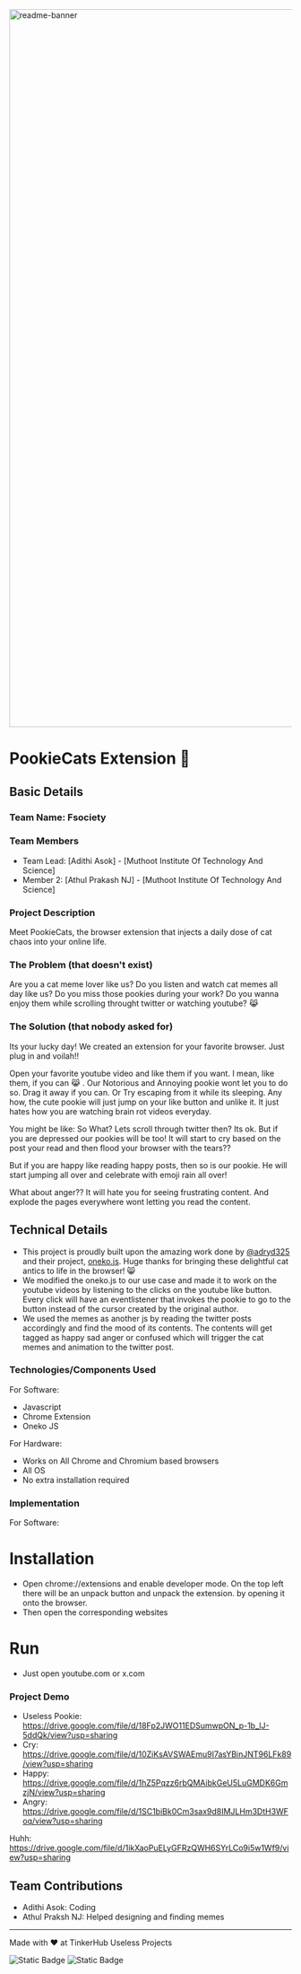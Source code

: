 <img width="1280" alt="readme-banner" src="https://github.com/user-attachments/assets/35332e92-44cb-425b-9dff-27bcf1023c6c">

# PookieCats Extension 🎯

## Basic Details

### Team Name: Fsociety

### Team Members

- Team Lead: [Adithi Asok] - [Muthoot Institute Of Technology And Science]
- Member 2: [Athul Prakash NJ] - [Muthoot Institute Of Technology And Science]

### Project Description

Meet PookieCats, the browser extension that injects a daily dose of cat chaos into your online life.

### The Problem (that doesn't exist)

Are you a cat meme lover like us? Do you listen and watch cat memes all day like us? Do you miss those pookies during your work? Do you wanna enjoy them while scrolling throught twitter or watching youtube? 😹

### The Solution (that nobody asked for)

Its your lucky day! We created an extension for your favorite browser. Just plug in and voilah!!

Open your favorite youtube video and like them if you want. I mean, like them, if you can 😹 . Our Notorious and Annoying pookie wont let you to do so. Drag it away if you can. Or Try escaping from it while its sleeping. Any how, the cute pookie will just jump on your like button and unlike it. It just hates how you are watching brain rot videos everyday.

You might be like: So What? Lets scroll through twitter then?
Its ok. But if you are depressed our pookies will be too! It will start to cry based on the post your read and then flood your browser with the tears??

But if you are happy like reading happy posts, then so is our pookie. He will start jumping all over and celebrate with emoji rain all over!

What about anger?? It will hate you for seeing frustrating content. And explode the pages everywhere wont letting you read the content.

## Technical Details

- This project is proudly built upon the amazing work done by [@adryd325](https://github.com/adryd325) and their project, [oneko.js](https://github.com/adryd325/oneko.js/). Huge thanks for bringing these delightful cat antics to life in the browser! 😸
- We modified the oneko.js to our use case and made it to work on the youtube videos by listening to the clicks on the youtube like button. Every click will have an eventlistener that invokes the pookie to go to the button instead of the cursor created by the original author.
- We used the memes as another js by reading the twitter posts accordingly and find the mood of its contents. The contents will get tagged as happy sad anger or confused which will trigger the cat memes and animation to the twitter post.

### Technologies/Components Used

For Software:

- Javascript
- Chrome Extension
- Oneko JS

For Hardware:

- Works on All Chrome and Chromium based browsers
- All OS
- No extra installation required

### Implementation

For Software:

# Installation

- Open chrome://extensions and enable developer mode. On the top left there will be an unpack button and unpack the extension. by opening it onto the browser.
- Then open the corresponding websites

# Run

- Just open youtube.com or x.com

### Project Demo


- Useless Pookie: https://drive.google.com/file/d/18Fp2JWO11EDSumwpON_p-1b_lJ-5ddQk/view?usp=sharing
- Cry: https://drive.google.com/file/d/10ZiKsAVSWAEmu9I7asYBinJNT96LFk89/view?usp=sharing
- Happy: https://drive.google.com/file/d/1hZ5Pqzz6rbQMAibkGeU5LuGMDK6GmzjN/view?usp=sharing
- Angry: https://drive.google.com/file/d/1SC1biBk0Cm3sax9d8IMJLHm3DtH3WFoq/view?usp=sharing

Huhh: https://drive.google.com/file/d/1ikXaoPuELyGFRzQWH6SYrLCo9i5w1Wf9/view?usp=sharing




## Team Contributions

- Adithi Asok: Coding
- Athul Praksh NJ: Helped designing and finding memes

---

Made with ❤️ at TinkerHub Useless Projects

![Static Badge](https://img.shields.io/badge/TinkerHub-24?color=%23000000&link=https%3A%2F%2Fwww.tinkerhub.org%2F)
![Static Badge](https://img.shields.io/badge/UselessProject--24-24?link=https%3A%2F%2Fwww.tinkerhub.org%2Fevents%2FQ2Q1TQKX6Q%2FUseless%2520Projects)
